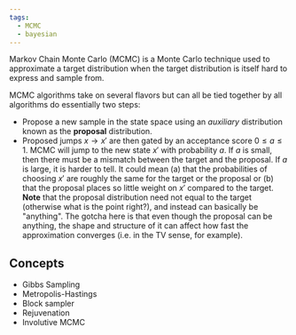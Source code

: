 ```yaml
---
tags:
  - MCMC
  - bayesian
---
```

Markov Chain Monte Carlo (MCMC) is a Monte Carlo technique used to approximate a target distribution when the target distribution is itself hard to express and sample from. 

MCMC algorithms take on several flavors but can all be tied together by all algorithms do essentially two steps:
- Propose a new sample in the state space using an *auxiliary* distribution known as the **proposal** distribution. 
- Proposed jumps $x\rightarrow x'$ are then gated by an acceptance score $0\leq a\leq 1$.  MCMC will jump to the new state $x'$ with probability $a$. If $a$ is small, then there must be a mismatch between the target and the proposal. If $a$ is large, it is harder to tell. It could mean (a) that the probabilities of choosing $x'$ are roughly the same for the target or the proposal or (b) that the proposal places so little weight on $x'$ compared to the target.
**Note** that the proposal distribution need not equal to the target (otherwise what is the point right?), and instead can basically be "anything". The gotcha here is that even though the proposal can be anything, the shape and structure of it can affect how fast the approximation converges (i.e. in the TV sense, for example).

## Concepts
- Gibbs Sampling
- Metropolis-Hastings
- Block sampler
- Rejuvenation
- Involutive MCMC
